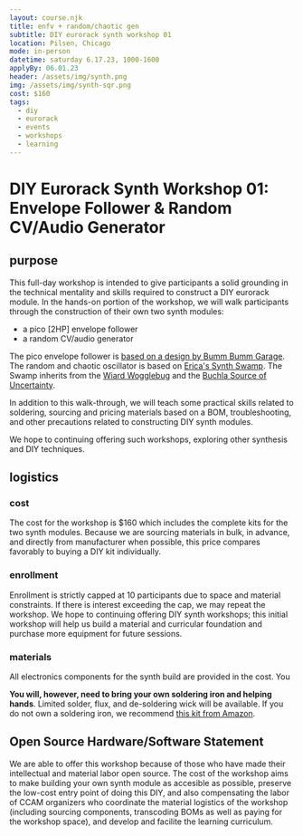 ```yaml
---
layout: course.njk
title: enfv + random/chaotic gen
subtitle: DIY eurorack synth workshop 01
location: Pilsen, Chicago
mode: in-person
datetime: saturday 6.17.23, 1000-1600
applyBy: 06.01.23
header: /assets/img/synth.png
img: /assets/img/synth-sqr.png
cost: $160
tags:
  - diy
  - eurorack
  - events
  - workshops
  - learning
---
```


# DIY Eurorack Synth Workshop 01: Envelope Follower & Random CV/Audio Generator

## purpose

This full-day workshop is intended to give participants a solid grounding in the technical mentality and skills required to construct a DIY eurorack module. In the hands-on portion of the workshop, we will walk participants through the construction of their own two synth modules:

- a pico [2HP] envelope follower
- a random CV/audio generator

The pico envelope follower is [based on a design by Bumm Bumm Garage](https://www.bummbummgarage.com/modules/envelope-follower/). The random and chaotic oscillator is based on [Erica's Synth Swamp](https://www.ericasynths.lv/shop/discontinued-products/diy-swamp/). The Swamp inherits from the [Wiard Wogglebug](https://learningmodular.com/glossary/wogglebug/) and the [Buchla Source of Uncertainty](https://learningmodular.com/glossary/source-of-uncertainty/).

In addition to this walk-through, we will teach some practical skills related to soldering, sourcing and pricing materials based on a BOM, troubleshooting, and other precautions related to constructing DIY synth modules.

We hope to continuing offering such workshops, exploring other synthesis and DIY techniques.

## logistics

### cost

The cost for the workshop is $160 which includes the complete kits for the two synth modules. Because we are sourcing materials in bulk, in advance, and directly from manufacturer when possible, this price compares favorably to buying a DIY kit individually.

### enrollment

Enrollment is strictly capped at 10 participants due to space and material constraints. If there is interest exceeding the cap, we may repeat the workshop. We hope to continuing offering DIY synth workshops; this initial workshop will help us build a material and curricular foundation and purchase more equipment for future sessions.

### materials

All electronics components for the synth build are provided in the cost. You

**You will, however, need to bring your own soldering iron and helping hands**. Limited solder, flux, and de-soldering wick will be available. If you do not own a soldering iron, we recommend [this kit from Amazon](https://www.amazon.com/Soldering-Kit-Temperature-Desoldering-Electronics/dp/B07GTGGLXN/ref=sr_1_7?crid=3V2T0W59ICL46&keywords=soldering+kit&qid=1683133029&sprefix=soldering+kit%2Caps%2C174&sr=8-7).

## Open Source Hardware/Software Statement

We are able to offer this workshop because of those who have made their intellectual and material labor open source. The cost of the workshop aims to make building your own synth module as accesible as possible, preserve the low-cost entry point of doing this DIY, and also compensating the labor of CCAM organizers who coordinate the material logistics of the workshop (including sourcing components, transcoding BOMs as well as paying for the workshop space), and develop and facilite the learning curriculum.
